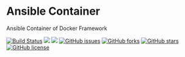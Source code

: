 # Ansible Container
Ansible Container of Docker Framework

[![Build Status](https://travis-ci.org/dockerframework/ansible.svg?branch=master)](https://travis-ci.org/dockerframework/ansible) [![](https://images.microbadger.com/badges/image/dockerframework/ansible:16.04.svg)](https://microbadger.com/images/dockerframework/ansible:16.04 "Layers") [![](https://images.microbadger.com/badges/version/dockerframework/ansible:16.04.svg)](https://microbadger.com/images/dockerframework/ansible:16.04 "Version") [![GitHub issues](https://img.shields.io/github/issues/dockerframework/ansible.svg)](https://github.com/dockerframework/ansible/issues) [![GitHub forks](https://img.shields.io/github/forks/dockerframework/ansible.svg)](https://github.com/dockerframework/ansible/network) [![GitHub stars](https://img.shields.io/github/stars/dockerframework/ansible.svg)](https://github.com/dockerframework/ansible/stargazers) [![GitHub license](https://img.shields.io/badge/license-MIT-blue.svg)](https://raw.githubusercontent.com/dockerframework/ansible/master/LICENSE)
